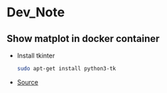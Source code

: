 # Dev_Note  

## Show matplot in docker container  
- Install tkinter  
    ```bash
    sudo apt-get install python3-tk
    ```  
- [Source](https://dmwang2016.medium.com/how-to-plot-figures-on-remote-server-5f4aa0a7c816)  
